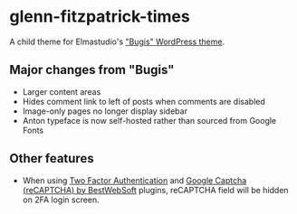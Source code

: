 # glenn-fitzpatrick-times
A child theme for Elmastudio's ["Bugis" WordPress theme](http://www.elmastudio.de/en/themes/bugis/).

## Major changes from "Bugis"
  - Larger content areas
  - Hides comment link to left of posts when comments are disabled
  - Image-only pages no longer display sidebar
  - Anton typeface is now self-hosted rather than sourced from Google Fonts
  
## Other features
  - When using [Two Factor Authentication](https://www.simbahosting.co.uk/s3/product/two-factor-authentication/) and [Google Captcha (reCAPTCHA) by BestWebSoft](http://bestwebsoft.com/products/) plugins, reCAPTCHA field will be hidden on 2FA login screen.
